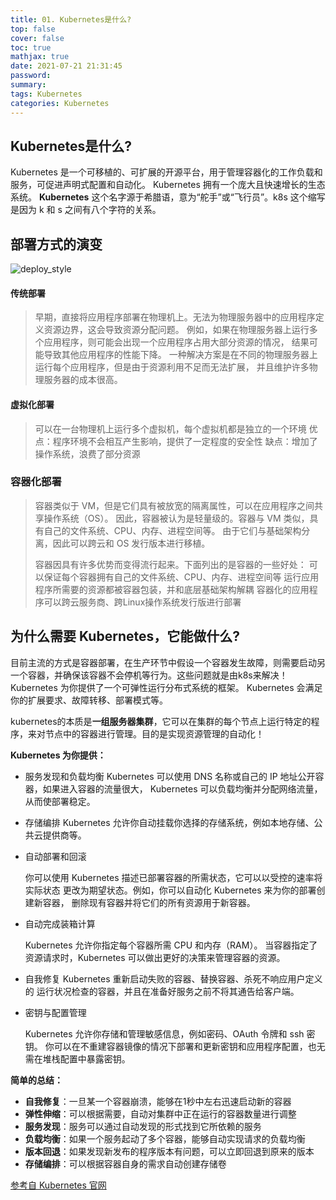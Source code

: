 ```yaml
---
title: 01. Kubernetes是什么?
top: false
cover: false
toc: true
mathjax: true
date: 2021-07-21 21:31:45
password:
summary:
tags: Kubernetes
categories: Kubernetes
---
```

## Kubernetes是什么?

Kubernetes 是一个可移植的、可扩展的开源平台，用于管理容器化的工作负载和服务，可促进声明式配置和自动化。 Kubernetes 拥有一个庞大且快速增长的生态系统。 **Kubernetes** 这个名字源于希腊语，意为“舵手”或“飞行员”。k8s 这个缩写是因为 k 和 s 之间有八个字符的关系。


## 部署方式的演变
![deploy_style](./deploy_style.jpg)

#### 传统部署

> 早期，直接将应用程序部署在物理机上。无法为物理服务器中的应用程序定义资源边界，这会导致资源分配问题。 例如，如果在物理服务器上运行多个应用程序，则可能会出现一个应用程序占用大部分资源的情况， 结果可能导致其他应用程序的性能下降。 一种解决方案是在不同的物理服务器上运行每个应用程序，但是由于资源利用不足而无法扩展， 并且维护许多物理服务器的成本很高。 


#### 虚拟化部署
> 可以在一台物理机上运行多个虚拟机，每个虚拟机都是独立的一个环境
> 优点：程序环境不会相互产生影响，提供了一定程度的安全性
> 缺点：增加了操作系统，浪费了部分资源


### 容器化部署
> 容器类似于 VM，但是它们具有被放宽的隔离属性，可以在应用程序之间共享操作系统（OS）。 因此，容器被认为是轻量级的。容器与 VM 类似，具有自己的文件系统、CPU、内存、进程空间等。 由于它们与基础架构分离，因此可以跨云和 OS 发行版本进行移植。
> 
> 容器因具有许多优势而变得流行起来。下面列出的是容器的一些好处：
> ​    可以保证每个容器拥有自己的文件系统、CPU、内存、进程空间等
> ​    运行应用程序所需要的资源都被容器包装，并和底层基础架构解耦
> ​    容器化的应用程序可以跨云服务商、跨Linux操作系统发行版进行部署



## 为什么需要 Kubernetes，它能做什么?
目前主流的方式是容器部署，在生产环节中假设一个容器发生故障，则需要启动另一个容器，并确保该容器不会停机等行为。这些问题就是由k8s来解决！ Kubernetes 为你提供了一个可弹性运行分布式系统的框架。 Kubernetes 会满足你的扩展要求、故障转移、部署模式等。 

kubernetes的本质是**一组服务器集群**，它可以在集群的每个节点上运行特定的程序，来对节点中的容器进行管理。目的是实现资源管理的自动化！

**Kubernetes 为你提供：**

- 服务发现和负载均衡
  Kubernetes 可以使用 DNS 名称或自己的 IP 地址公开容器，如果进入容器的流量很大， Kubernetes 可以负载均衡并分配网络流量，从而使部署稳定。

- 存储编排
  Kubernetes 允许你自动挂载你选择的存储系统，例如本地存储、公共云提供商等。

- 自动部署和回滚

  你可以使用 Kubernetes 描述已部署容器的所需状态，它可以以受控的速率将实际状态 更改为期望状态。例如，你可以自动化 Kubernetes 来为你的部署创建新容器， 删除现有容器并将它们的所有资源用于新容器。

- 自动完成装箱计算

  Kubernetes 允许你指定每个容器所需 CPU 和内存（RAM）。 当容器指定了资源请求时，Kubernetes 可以做出更好的决策来管理容器的资源。

- 自我修复
  Kubernetes 重新启动失败的容器、替换容器、杀死不响应用户定义的 运行状况检查的容器，并且在准备好服务之前不将其通告给客户端。

- 密钥与配置管理

  Kubernetes 允许你存储和管理敏感信息，例如密码、OAuth 令牌和 ssh 密钥。 你可以在不重建容器镜像的情况下部署和更新密钥和应用程序配置，也无需在堆栈配置中暴露密钥。



**简单的总结：**

- **自我修复**：一旦某一个容器崩溃，能够在1秒中左右迅速启动新的容器
- **弹性伸缩**：可以根据需要，自动对集群中正在运行的容器数量进行调整
- **服务发现**：服务可以通过自动发现的形式找到它所依赖的服务
- **负载均衡**：如果一个服务起动了多个容器，能够自动实现请求的负载均衡
- **版本回退**：如果发现新发布的程序版本有问题，可以立即回退到原来的版本
- **存储编排**：可以根据容器自身的需求自动创建存储卷


[参考自 Kubernetes 官网](https://kubernetes.io/zh/docs/concepts/overview/what-is-kubernetes/)